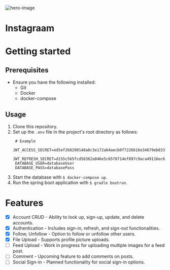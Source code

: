 
![hero-image](https://github.com/princebhatt9588/Apps_Clone/assets/117750531/7c22ace3-3278-4c93-87ce-c2b3cc049afb)

# Instagraam

# Getting started
## Prerequisites
* Ensure you have the following installed:
  * Git
  * Docker
  * docker-compose

## Usage
1. Clone this repository.
2. Set up the `.env` file in the project's root directory as follows:
   ```
    # Example
    JWT_ACCESS_SECRET=ed5ef268290148a8c3e172a64aecb0f7226616e34679eb833d28c37e49aa4b88
    JWT_REFRESH_SECRET=d155c5b5fcd58362a046e5c65f0714ef897c9aca49116ec64ea9c746d2995e14
    DATABASE_USER=databaseUser
    DATABASE_PASS=databasePass
   ```
3. Start the database with `$ docker-compose up`.
4. Run the spring boot application with `$ gradle bootrun`.

# Features

- [x] Account CRUD - Ability to look up, sign-up, update, and delete accounts.
- [x] Authentication - Includes sign-in, refresh, and sign-out functionalities.
- [x] Follow, Unfollow - Option to follow or unfollow other users.
- [x] File Upload - Supports profile picture uploads.
- [ ] Feed Upload - Work in progress for uploading multiple images for a feed post.
- [ ] Comment - Upcoming feature to add comments on posts.
- [ ] Social Sign-in - Planned functionality for social sign-in options.
